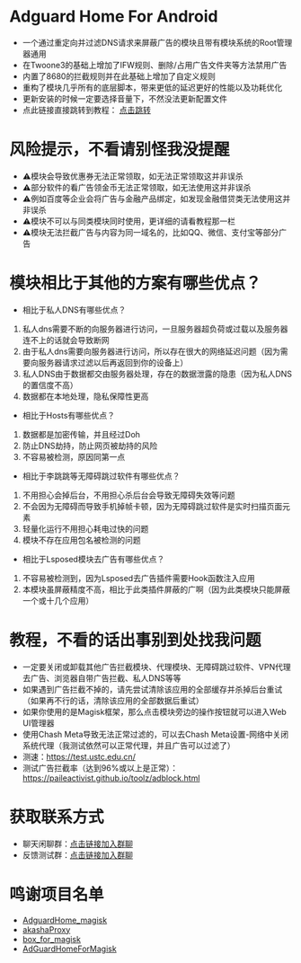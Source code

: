 # Adguard Home For Android
- 一个通过重定向并过滤DNS请求来屏蔽广告的模块且带有模块系统的Root管理器通用
- 在Twoone3的基础上增加了IFW规则、删除/占用广告文件夹等方法禁用广告
- 内置了8680的拦截规则并在此基础上增加了自定义规则
- 重构了模块几乎所有的底层脚本，带来更低的延迟更好的性能以及功耗优化
- 更新安装的时候一定要选择音量下，不然没法更新配置文件
- 点此链接直接跳转到教程： [点击跳转](#%E6%95%99%E7%A8%8B%E4%B8%8D%E7%9C%8B%E7%9A%84%E8%AF%9D%E5%87%BA%E4%BA%8B%E5%88%AB%E5%88%B0%E5%A4%84%E6%89%BE%E6%88%91%E9%97%AE%E9%A2%98)
# 风险提示，不看请别怪我没提醒
- ⚠️模块会导致优惠券无法正常领取，如无法正常领取这并非误杀
- ⚠️部分软件的看广告领金币无法正常领取，如无法使用这并非误杀
- ⚠️例如百度等企业会将广告与金融产品绑定，如发现金融借贷类无法使用这并非误杀
- ⚠️模块不可以与同类模块同时使用，更详细的请看教程那一栏
- ⚠️模块无法拦截广告与内容为同一域名的，比如QQ、微信、支付宝等部分广告
# 模块相比于其他的方案有哪些优点？
- 相比于私人DNS有哪些优点？
1. 私人dns需要不断的向服务器进行访问，一旦服务器超负荷或过载以及服务器连不上的话就会导致断网
2. 由于私人dns需要向服务器进行访问，所以存在很大的网络延迟问题（因为需要向服务器请求过滤以后再返回到你的设备上）
3. 私人DNS由于数据都交由服务器处理，存在的数据泄露的隐患（因为私人DNS的置信度不高）
4. 数据都在本地处理，隐私保障性更高
- 相比于Hosts有哪些优点？
1. 数据都是加密传输，并且经过Doh
2. 防止DNS劫持，防止网页被劫持的风险
3. 不容易被检测，原因同第一点
- 相比于李跳跳等无障碍跳过软件有哪些优点？
1. 不用担心会掉后台，不用担心杀后台会导致无障碍失效等问题
2. 不会因为无障碍而导致手机掉帧卡顿，因为无障碍跳过软件是实时扫描页面元素
3. 轻量化运行不用担心耗电过快的问题
4. 模块不存在应用包名被检测的问题
- 相比于Lsposed模块去广告有哪些优点？
1. 不容易被检测到，因为Lsposed去广告插件需要Hook函数注入应用
2. 本模块虽屏蔽精度不高，相比于此类插件屏蔽的广啊（因为此类模块只能屏蔽一个或十几个应用）
# 教程，不看的话出事别到处找我问题
- 一定要关闭或卸载其他广告拦截模块、代理模块、无障碍跳过软件、VPN代理去广告、浏览器自带广告拦截、私人DNS等等
- 如果遇到广告拦截不掉的，请先尝试清除该应用的全部缓存并杀掉后台重试（如果再不行的话，清除该应用的全部数据后重试）
- 如果你使用的是Magisk框架，那么点击模块旁边的操作按钮就可以进入Web UI管理器
- 使用Chash Meta导致无法正常过滤的，可以去Chash Meta设置-网络中关闭系统代理（我测试依然可以正常代理，并且广告可以过滤了）
- 测速：https://test.ustc.edu.cn/
- 测试广告拦截率（达到96%或以上是正常）：https://paileactivist.github.io/toolz/adblock.html
# 获取联系方式
- 聊天闲聊群：[点击链接加入群聊](https://qun.qq.com/universal-share/share?ac=1&authKey=l2FNOfui75SDr9n8qTfNjibiF1aTpQ%2B0cmJrw7iKnj%2B95dyExNG5LrdCJu5%2FEKrQ&busi_data=eyJncm91cENvZGUiOiI3NDY2NDA0NjQiLCJ0b2tlbiI6ImhOUWgzVTFPYnRUcEw1ZEJ1TnhkOGI4b0ZQSFV6cmtuVkludk5EcDR4WTFXSU5PelVmdnZoUHIwOGEreHVnNEYiLCJ1aW4iOiIzMzEzODI0NTc1In0%3D&data=8QbRVdmvcvuIPhoaZYMQRNm8tdG9QvQ_d6dLJvGEW_XEOWLbexxs8SgTRPfW51Tpe7IGWAu3PpizEpFa9oO1LQ&svctype=4&tempid=h5_group_info)
- 反馈测试群：[点击链接加入群聊](https://qun.qq.com/universal-share/share?ac=1&authKey=xuYEMvAvyzLDhQ58xxwN71dyblHMrMB9YSG4ZpFpKrFz1NT4WdL19uSE4XJE1dt6&busi_data=eyJncm91cENvZGUiOiI1ODQwNjM0NDMiLCJ0b2tlbiI6Im9aM2R1ejBUeDJSWDVJaWNFdmE3bE5YdDdUam5OczZ3R2Z1MmFrYTlpZXNGV2EySFlZRVQrQ0NDOEhoSGZhTHEiLCJ1aW4iOiIzMzEzODI0NTc1In0%3D&data=e5gCMNYudfN2GeBXHTj6s3dwh37WNTWTcpws90_eZ_huBBXuanzL6MQ1FvfjRxLxN3oraEJUF8QAhN0oYAErKA&svctype=4&tempid=h5_group_info)
# 鸣谢项目名单
- [AdguardHome_magisk](https://github.com/410154425/AdGuardHome_magisk)
- [akashaProxy](https://github.com/ModuleList/akashaProxy)
- [box_for_magisk](https://github.com/taamarin/box_for_magisk)
- [AdGuardHomeForMagisk](https://github.com/twoone-3/AdGuardHomeForMagisk)
